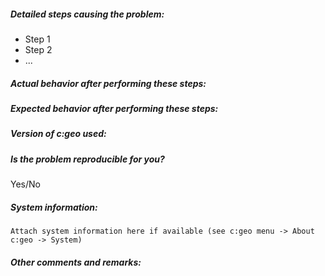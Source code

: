 ##### Detailed steps causing the problem:
- Step 1
- Step 2
- ...


##### Actual behavior after performing these steps:



##### Expected behavior after performing these steps:



##### Version of c:geo used:



##### Is the problem reproducible for you?
Yes/No


##### System information:
```
Attach system information here if available (see c:geo menu -> About c:geo -> System)
```


##### Other comments and remarks:


